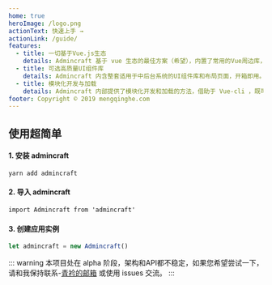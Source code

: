 ```yaml
---
home: true
heroImage: /logo.png
actionText: 快速上手 →
actionLink: /guide/
features:
  - title: 一切基于Vue.js生态
    details: Admincraft 基于 vue 生态的最佳方案（希望），内置了常用的Vue周边库，并且提供了丰富的配置项让您自由配置。
  - title: 可选高质量UI组件库
    details: Admincraft 内含整套适用于中后台系统的UI组件库和布局页面，开箱即用。但是 Admincraft 不会强制您使用它们，您可以通过简单的配置就可以排除它们，并使用自己喜欢的UI组件。
  - title: 模块化开发与加载
    details: Admincraft 内部提供了模块化开发和加载的方法，借助于 Vue-cli ，既可把代码打包成能分布部署的“模块”，又能在任何时候加载一个模块。使用了 Admincraft 的项目看起来就像是一节节火车车厢，首尾相连（模块串联）就成了一列巨大的列车。
footer: Copyright © 2019 mengqinghe.com
---
```


## 使用超简单

#### 1. 安装 admincraft

```
yarn add admincraft
```

#### 2. 导入 admincraft

```
import Admincraft from 'admincraft'
```

#### 3. 创建应用实例

```javascript
let admincraft = new Admincraft()
```

::: warning
本项目处在 alpha 阶段，架构和API都不稳定，如果您希望尝试一下，请和我保持联系-[青衿的邮箱](mailto:122274389@qq.com) 或使用 issues 交流。
:::
